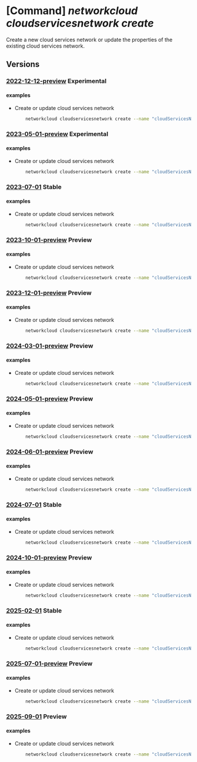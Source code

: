 # [Command] _networkcloud cloudservicesnetwork create_

Create a new cloud services network or update the properties of the existing cloud services network.

## Versions

### [2022-12-12-preview](/Resources/mgmt-plane/L3N1YnNjcmlwdGlvbnMve30vcmVzb3VyY2Vncm91cHMve30vcHJvdmlkZXJzL21pY3Jvc29mdC5uZXR3b3JrY2xvdWQvY2xvdWRzZXJ2aWNlc25ldHdvcmtzL3t9/2022-12-12-preview.xml) **Experimental**

<!-- mgmt-plane /subscriptions/{}/resourcegroups/{}/providers/microsoft.networkcloud/cloudservicesnetworks/{} 2022-12-12-preview -->

#### examples

- Create or update cloud services network
    ```bash
        networkcloud cloudservicesnetwork create --name "cloudServicesNetworkName" --extended-location name="/subscriptions/subscriptionId/resourceGroups/resourceGroupName/providers/Microsoft.ExtendedLocation/customLocations/clusterExtendedLocationName" type="CustomLocation" --location "location" --additional-egress-endpoints "[{\\"category\\":\\"azure-resource-management\\",\\"endpoints\\":[{\\"domainName\\":\\"https://storageaccountex.blob.core.windows.net\\",\\"port\\":443}]}]" --enable-default-egress-endpoints "False" --tags key1="myvalue1" key2="myvalue2" --resource-group "resourceGroupName"
    ```

### [2023-05-01-preview](/Resources/mgmt-plane/L3N1YnNjcmlwdGlvbnMve30vcmVzb3VyY2Vncm91cHMve30vcHJvdmlkZXJzL21pY3Jvc29mdC5uZXR3b3JrY2xvdWQvY2xvdWRzZXJ2aWNlc25ldHdvcmtzL3t9/2023-05-01-preview.xml) **Experimental**

<!-- mgmt-plane /subscriptions/{}/resourcegroups/{}/providers/microsoft.networkcloud/cloudservicesnetworks/{} 2023-05-01-preview -->

#### examples

- Create or update cloud services network
    ```bash
        networkcloud cloudservicesnetwork create --name "cloudServicesNetworkName" --extended-location name="/subscriptions/subscriptionId/resourceGroups/resourceGroupName/providers/Microsoft.ExtendedLocation/customLocations/clusterExtendedLocationName" type="CustomLocation" --location "location" --additional-egress-endpoints "[{category:'azure-resource-management',endpoints:[{domainName:'https://storageaccountex.blob.core.windows.net',port:443}]}]" --enable-default-egress-endpoints "False" --tags key1="myvalue1" key2="myvalue2" --resource-group "resourceGroupName"
    ```

### [2023-07-01](/Resources/mgmt-plane/L3N1YnNjcmlwdGlvbnMve30vcmVzb3VyY2Vncm91cHMve30vcHJvdmlkZXJzL21pY3Jvc29mdC5uZXR3b3JrY2xvdWQvY2xvdWRzZXJ2aWNlc25ldHdvcmtzL3t9/2023-07-01.xml) **Stable**

<!-- mgmt-plane /subscriptions/{}/resourcegroups/{}/providers/microsoft.networkcloud/cloudservicesnetworks/{} 2023-07-01 -->

#### examples

- Create or update cloud services network
    ```bash
        networkcloud cloudservicesnetwork create --name "cloudServicesNetworkName" --extended-location name="/subscriptions/subscriptionId/resourceGroups/resourceGroupName/providers/Microsoft.ExtendedLocation/customLocations/clusterExtendedLocationName" type="CustomLocation" --location "location" --additional-egress-endpoints "[{category:'azure-resource-management',endpoints:[{domainName:'https://storageaccountex.blob.core.windows.net',port:443}]}]" --enable-default-egress-endpoints "False" --tags key1="myvalue1" key2="myvalue2" --resource-group "resourceGroupName"
    ```

### [2023-10-01-preview](/Resources/mgmt-plane/L3N1YnNjcmlwdGlvbnMve30vcmVzb3VyY2Vncm91cHMve30vcHJvdmlkZXJzL21pY3Jvc29mdC5uZXR3b3JrY2xvdWQvY2xvdWRzZXJ2aWNlc25ldHdvcmtzL3t9/2023-10-01-preview.xml) **Preview**

<!-- mgmt-plane /subscriptions/{}/resourcegroups/{}/providers/microsoft.networkcloud/cloudservicesnetworks/{} 2023-10-01-preview -->

#### examples

- Create or update cloud services network
    ```bash
        networkcloud cloudservicesnetwork create --name "cloudServicesNetworkName" --extended-location name="/subscriptions/subscriptionId/resourceGroups/resourceGroupName/providers/Microsoft.ExtendedLocation/customLocations/clusterExtendedLocationName" type="CustomLocation" --location "location" --additional-egress-endpoints "[{category:'azure-resource-management',endpoints:[{domainName:'https://storageaccountex.blob.core.windows.net',port:443}]}]" --enable-default-egress-endpoints "False" --tags key1="myvalue1" key2="myvalue2" --resource-group "resourceGroupName"
    ```

### [2023-12-01-preview](/Resources/mgmt-plane/L3N1YnNjcmlwdGlvbnMve30vcmVzb3VyY2Vncm91cHMve30vcHJvdmlkZXJzL21pY3Jvc29mdC5uZXR3b3JrY2xvdWQvY2xvdWRzZXJ2aWNlc25ldHdvcmtzL3t9/2023-12-01-preview.xml) **Preview**

<!-- mgmt-plane /subscriptions/{}/resourcegroups/{}/providers/microsoft.networkcloud/cloudservicesnetworks/{} 2023-12-01-preview -->

#### examples

- Create or update cloud services network
    ```bash
        networkcloud cloudservicesnetwork create --name "cloudServicesNetworkName" --extended-location name="/subscriptions/subscriptionId/resourceGroups/resourceGroupName/providers/Microsoft.ExtendedLocation/customLocations/clusterExtendedLocationName" type="CustomLocation" --location "location" --additional-egress-endpoints "[{category:'azure-resource-management',endpoints:[{domainName:'storageaccountex.blob.core.windows.net',port:443}]}]" --enable-default-egress-endpoints "False" --tags key1="myvalue1" key2="myvalue2" --resource-group "resourceGroupName"
    ```

### [2024-03-01-preview](/Resources/mgmt-plane/L3N1YnNjcmlwdGlvbnMve30vcmVzb3VyY2Vncm91cHMve30vcHJvdmlkZXJzL21pY3Jvc29mdC5uZXR3b3JrY2xvdWQvY2xvdWRzZXJ2aWNlc25ldHdvcmtzL3t9/2024-03-01-preview.xml) **Preview**

<!-- mgmt-plane /subscriptions/{}/resourcegroups/{}/providers/microsoft.networkcloud/cloudservicesnetworks/{} 2024-03-01-preview -->

#### examples

- Create or update cloud services network
    ```bash
        networkcloud cloudservicesnetwork create --name "cloudServicesNetworkName" --extended-location name="/subscriptions/subscriptionId/resourceGroups/resourceGroupName/providers/Microsoft.ExtendedLocation/customLocations/clusterExtendedLocationName" type="CustomLocation" --location "location" --additional-egress-endpoints "[{category:'azure-resource-management',endpoints:[{domainName:'storageaccountex.blob.core.windows.net',port:443}]}]" --enable-default-egress-endpoints "False" --tags key1="myvalue1" key2="myvalue2" --resource-group "resourceGroupName"
    ```

### [2024-05-01-preview](/Resources/mgmt-plane/L3N1YnNjcmlwdGlvbnMve30vcmVzb3VyY2Vncm91cHMve30vcHJvdmlkZXJzL21pY3Jvc29mdC5uZXR3b3JrY2xvdWQvY2xvdWRzZXJ2aWNlc25ldHdvcmtzL3t9/2024-05-01-preview.xml) **Preview**

<!-- mgmt-plane /subscriptions/{}/resourcegroups/{}/providers/microsoft.networkcloud/cloudservicesnetworks/{} 2024-05-01-preview -->

#### examples

- Create or update cloud services network
    ```bash
        networkcloud cloudservicesnetwork create --name "cloudServicesNetworkName" --extended-location name="/subscriptions/subscriptionId/resourceGroups/resourceGroupName/providers/Microsoft.ExtendedLocation/customLocations/clusterExtendedLocationName" type="CustomLocation" --location "location" --additional-egress-endpoints "[{category:'azure-resource-management',endpoints:[{domainName:'storageaccountex.blob.core.windows.net',port:443}]}]" --enable-default-egress-endpoints "False" --tags key1="myvalue1" key2="myvalue2" --resource-group "resourceGroupName"
    ```

### [2024-06-01-preview](/Resources/mgmt-plane/L3N1YnNjcmlwdGlvbnMve30vcmVzb3VyY2Vncm91cHMve30vcHJvdmlkZXJzL21pY3Jvc29mdC5uZXR3b3JrY2xvdWQvY2xvdWRzZXJ2aWNlc25ldHdvcmtzL3t9/2024-06-01-preview.xml) **Preview**

<!-- mgmt-plane /subscriptions/{}/resourcegroups/{}/providers/microsoft.networkcloud/cloudservicesnetworks/{} 2024-06-01-preview -->

#### examples

- Create or update cloud services network
    ```bash
        networkcloud cloudservicesnetwork create --name "cloudServicesNetworkName" --extended-location name="/subscriptions/subscriptionId/resourceGroups/resourceGroupName/providers/Microsoft.ExtendedLocation/customLocations/clusterExtendedLocationName" type="CustomLocation" --location "location" --additional-egress-endpoints "[{category:'azure-resource-management',endpoints:[{domainName:'storageaccountex.blob.core.windows.net',port:443}]}]" --enable-default-egress-endpoints "False" --tags key1="myvalue1" key2="myvalue2" --resource-group "resourceGroupName"
    ```

### [2024-07-01](/Resources/mgmt-plane/L3N1YnNjcmlwdGlvbnMve30vcmVzb3VyY2Vncm91cHMve30vcHJvdmlkZXJzL21pY3Jvc29mdC5uZXR3b3JrY2xvdWQvY2xvdWRzZXJ2aWNlc25ldHdvcmtzL3t9/2024-07-01.xml) **Stable**

<!-- mgmt-plane /subscriptions/{}/resourcegroups/{}/providers/microsoft.networkcloud/cloudservicesnetworks/{} 2024-07-01 -->

#### examples

- Create or update cloud services network
    ```bash
        networkcloud cloudservicesnetwork create --name "cloudServicesNetworkName" --extended-location name="/subscriptions/subscriptionId/resourceGroups/resourceGroupName/providers/Microsoft.ExtendedLocation/customLocations/clusterExtendedLocationName" type="CustomLocation" --location "location" --additional-egress-endpoints "[{category:'azure-resource-management',endpoints:[{domainName:'storageaccountex.blob.core.windows.net',port:443}]}]" --enable-default-egress-endpoints "False" --tags key1="myvalue1" key2="myvalue2" --resource-group "resourceGroupName"
    ```

### [2024-10-01-preview](/Resources/mgmt-plane/L3N1YnNjcmlwdGlvbnMve30vcmVzb3VyY2Vncm91cHMve30vcHJvdmlkZXJzL21pY3Jvc29mdC5uZXR3b3JrY2xvdWQvY2xvdWRzZXJ2aWNlc25ldHdvcmtzL3t9/2024-10-01-preview.xml) **Preview**

<!-- mgmt-plane /subscriptions/{}/resourcegroups/{}/providers/microsoft.networkcloud/cloudservicesnetworks/{} 2024-10-01-preview -->

#### examples

- Create or update cloud services network
    ```bash
        networkcloud cloudservicesnetwork create --name "cloudServicesNetworkName" --extended-location name="/subscriptions/subscriptionId/resourceGroups/resourceGroupName/providers/Microsoft.ExtendedLocation/customLocations/clusterExtendedLocationName" type="CustomLocation" --location "location" --additional-egress-endpoints "[{category:'azure-resource-management',endpoints:[{domainName:'storageaccountex.blob.core.windows.net',port:443}]}]" --enable-default-egress-endpoints "False" --tags key1="myvalue1" key2="myvalue2" --resource-group "resourceGroupName"
    ```

### [2025-02-01](/Resources/mgmt-plane/L3N1YnNjcmlwdGlvbnMve30vcmVzb3VyY2Vncm91cHMve30vcHJvdmlkZXJzL21pY3Jvc29mdC5uZXR3b3JrY2xvdWQvY2xvdWRzZXJ2aWNlc25ldHdvcmtzL3t9/2025-02-01.xml) **Stable**

<!-- mgmt-plane /subscriptions/{}/resourcegroups/{}/providers/microsoft.networkcloud/cloudservicesnetworks/{} 2025-02-01 -->

#### examples

- Create or update cloud services network
    ```bash
        networkcloud cloudservicesnetwork create --name "cloudServicesNetworkName" --extended-location name="/subscriptions/subscriptionId/resourceGroups/resourceGroupName/providers/Microsoft.ExtendedLocation/customLocations/clusterExtendedLocationName" type="CustomLocation" --location "location" --additional-egress-endpoints "[{category:'azure-resource-management',endpoints:[{domainName:'storageaccountex.blob.core.windows.net',port:443}]}]" --enable-default-egress-endpoints "False" --tags key1="myvalue1" key2="myvalue2" --resource-group "resourceGroupName"
    ```

### [2025-07-01-preview](/Resources/mgmt-plane/L3N1YnNjcmlwdGlvbnMve30vcmVzb3VyY2Vncm91cHMve30vcHJvdmlkZXJzL21pY3Jvc29mdC5uZXR3b3JrY2xvdWQvY2xvdWRzZXJ2aWNlc25ldHdvcmtzL3t9/2025-07-01-preview.xml) **Preview**

<!-- mgmt-plane /subscriptions/{}/resourcegroups/{}/providers/microsoft.networkcloud/cloudservicesnetworks/{} 2025-07-01-preview -->

#### examples

- Create or update cloud services network
    ```bash
        networkcloud cloudservicesnetwork create --name "cloudServicesNetworkName" --extended-location name="/subscriptions/subscriptionId/resourceGroups/resourceGroupName/providers/Microsoft.ExtendedLocation/customLocations/clusterExtendedLocationName" type="CustomLocation" --location "location" --additional-egress-endpoints "[{category:'azure-resource-management',endpoints:[{domainName:'storageaccountex.blob.core.windows.net',port:443}]}]" --enable-default-egress-endpoints "False" --tags key1="myvalue1" key2="myvalue2" --resource-group "resourceGroupName"
    ```

### [2025-09-01](/Resources/mgmt-plane/L3N1YnNjcmlwdGlvbnMve30vcmVzb3VyY2Vncm91cHMve30vcHJvdmlkZXJzL21pY3Jvc29mdC5uZXR3b3JrY2xvdWQvY2xvdWRzZXJ2aWNlc25ldHdvcmtzL3t9/2025-09-01.xml) **Preview**

<!-- mgmt-plane /subscriptions/{}/resourcegroups/{}/providers/microsoft.networkcloud/cloudservicesnetworks/{} 2025-09-01 -->

#### examples

- Create or update cloud services network
    ```bash
        networkcloud cloudservicesnetwork create --name "cloudServicesNetworkName" --extended-location name="/subscriptions/subscriptionId/resourceGroups/resourceGroupName/providers/Microsoft.ExtendedLocation/customLocations/clusterExtendedLocationName" type="CustomLocation" --location "location" --additional-egress-endpoints "[{category:'azure-resource-management',endpoints:[{domainName:'storageaccountex.blob.core.windows.net',port:443}]}]" --enable-default-egress-endpoints "False" --tags key1="myvalue1" key2="myvalue2" --resource-group "resourceGroupName"
    ```
